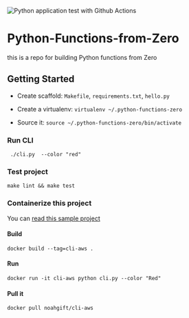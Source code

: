 ![Python application test with Github Actions](https://github.com/noahgift/Python-Functions-from-Zero/workflows/Python%20application%20test%20with%20Github%20Actions/badge.svg)

# Python-Functions-from-Zero
this is a repo for building Python functions from Zero

## Getting Started

* Create scaffold:  `Makefile`, `requirements.txt`, `hello.py`

* Create a virtualenv: `virtualenv ~/.python-functions-zero`

* Source it:  `source ~/.python-functions-zero/bin/activate`

### Run CLI

` ./cli.py  --color "red"`

### Test project

`make lint && make test`

### Containerize this project

You can [read this sample project](https://github.com/noahgift/container-from-scratch-python)

#### Build

`docker build --tag=cli-aws .`

#### Run

`docker run -it cli-aws python cli.py --color "Red"`


#### Pull it

`docker pull noahgift/cli-aws`
